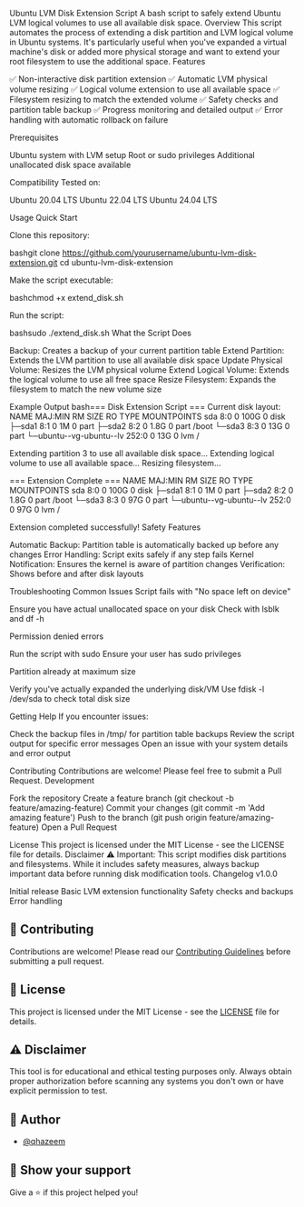 Ubuntu LVM Disk Extension Script
A bash script to safely extend Ubuntu LVM logical volumes to use all available disk space.
Overview
This script automates the process of extending a disk partition and LVM logical volume in Ubuntu systems. It's particularly useful when you've expanded a virtual machine's disk or added more physical storage and want to extend your root filesystem to use the additional space.
Features

✅ Non-interactive disk partition extension
✅ Automatic LVM physical volume resizing
✅ Logical volume extension to use all available space
✅ Filesystem resizing to match the extended volume
✅ Safety checks and partition table backup
✅ Progress monitoring and detailed output
✅ Error handling with automatic rollback on failure

Prerequisites

Ubuntu system with LVM setup
Root or sudo privileges
Additional unallocated disk space available

Compatibility
Tested on:

Ubuntu 20.04 LTS
Ubuntu 22.04 LTS
Ubuntu 24.04 LTS

Usage
Quick Start

Clone this repository:

bashgit clone https://github.com/yourusername/ubuntu-lvm-disk-extension.git
cd ubuntu-lvm-disk-extension

Make the script executable:

bashchmod +x extend_disk.sh

Run the script:

bashsudo ./extend_disk.sh
What the Script Does

Backup: Creates a backup of your current partition table
Extend Partition: Extends the LVM partition to use all available disk space
Update Physical Volume: Resizes the LVM physical volume
Extend Logical Volume: Extends the logical volume to use all free space
Resize Filesystem: Expands the filesystem to match the new volume size

Example Output
bash=== Disk Extension Script ===
Current disk layout:
NAME                      MAJ:MIN RM  SIZE RO TYPE MOUNTPOINTS
sda                         8:0    0  100G  0 disk
├─sda1                      8:1    0    1M  0 part
├─sda2                      8:2    0  1.8G  0 part /boot
└─sda3                      8:3    0   13G  0 part
  └─ubuntu--vg-ubuntu--lv 252:0    0   13G  0 lvm  /

Extending partition 3 to use all available disk space...
Extending logical volume to use all available space...
Resizing filesystem...

=== Extension Complete ===
NAME                      MAJ:MIN RM  SIZE RO TYPE MOUNTPOINTS
sda                         8:0    0  100G  0 disk
├─sda1                      8:1    0    1M  0 part
├─sda2                      8:2    0  1.8G  0 part /boot
└─sda3                      8:3    0   97G  0 part
  └─ubuntu--vg-ubuntu--lv 252:0    0   97G  0 lvm  /

Extension completed successfully!
Safety Features

Automatic Backup: Partition table is automatically backed up before any changes
Error Handling: Script exits safely if any step fails
Kernel Notification: Ensures the kernel is aware of partition changes
Verification: Shows before and after disk layouts

Troubleshooting
Common Issues
Script fails with "No space left on device"

Ensure you have actual unallocated space on your disk
Check with lsblk and df -h

Permission denied errors

Run the script with sudo
Ensure your user has sudo privileges

Partition already at maximum size

Verify you've actually expanded the underlying disk/VM
Use fdisk -l /dev/sda to check total disk size

Getting Help
If you encounter issues:

Check the backup files in /tmp/ for partition table backups
Review the script output for specific error messages
Open an issue with your system details and error output

Contributing
Contributions are welcome! Please feel free to submit a Pull Request.
Development

Fork the repository
Create a feature branch (git checkout -b feature/amazing-feature)
Commit your changes (git commit -m 'Add amazing feature')
Push to the branch (git push origin feature/amazing-feature)
Open a Pull Request

License
This project is licensed under the MIT License - see the LICENSE file for details.
Disclaimer
⚠️ Important: This script modifies disk partitions and filesystems. While it includes safety measures, always backup important data before running disk modification tools.
Changelog
v1.0.0

Initial release
Basic LVM extension functionality
Safety checks and backups
Error handling


## 🤝 Contributing

Contributions are welcome! Please read our [Contributing Guidelines](CONTRIBUTING.md) before submitting a pull request.

## 📜 License

This project is licensed under the MIT License - see the [LICENSE](LICENSE) file for details.

## ⚠️ Disclaimer

This tool is for educational and ethical testing purposes only. Always obtain proper authorization before scanning any systems you don't own or have explicit permission to test.

## 👥 Author

- [@qhazeem](https://github.com/qhazeem)

## 🌟 Show your support

Give a ⭐️ if this project helped you!